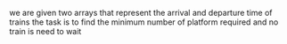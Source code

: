 we are given two arrays that represent the arrival and departure time of trains the task is to find the minimum number of platform required and no train is need to wait
